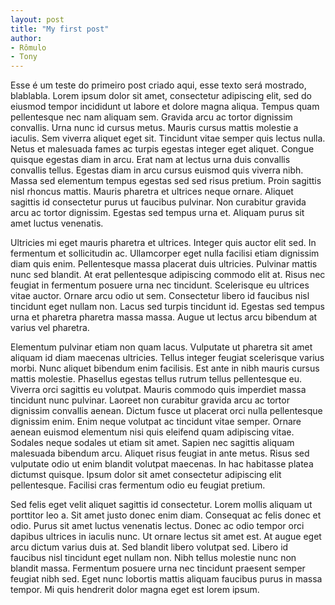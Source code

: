 ```yaml
---
layout: post
title: "My first post"
author: 
- Rômulo
- Tony
---
```


Esse é um teste do primeiro post criado aqui, esse texto será mostrado, blablabla.
Lorem ipsum dolor sit amet, consectetur adipiscing elit, sed do eiusmod tempor incididunt ut labore et dolore magna aliqua. Tempus quam pellentesque nec nam aliquam sem. Gravida arcu ac tortor dignissim convallis. Urna nunc id cursus metus. Mauris cursus mattis molestie a iaculis. Sem viverra aliquet eget sit. Tincidunt vitae semper quis lectus nulla. Netus et malesuada fames ac turpis egestas integer eget aliquet. Congue quisque egestas diam in arcu. Erat nam at lectus urna duis convallis convallis tellus. Egestas diam in arcu cursus euismod quis viverra nibh. Massa sed elementum tempus egestas sed sed risus pretium. Proin sagittis nisl rhoncus mattis. Mauris pharetra et ultrices neque ornare. Aliquet sagittis id consectetur purus ut faucibus pulvinar. Non curabitur gravida arcu ac tortor dignissim. Egestas sed tempus urna et. Aliquam purus sit amet luctus venenatis.

Ultricies mi eget mauris pharetra et ultrices. Integer quis auctor elit sed. In fermentum et sollicitudin ac. Ullamcorper eget nulla facilisi etiam dignissim diam quis enim. Pellentesque massa placerat duis ultricies. Pulvinar mattis nunc sed blandit. At erat pellentesque adipiscing commodo elit at. Risus nec feugiat in fermentum posuere urna nec tincidunt. Scelerisque eu ultrices vitae auctor. Ornare arcu odio ut sem. Consectetur libero id faucibus nisl tincidunt eget nullam non. Lacus sed turpis tincidunt id. Egestas sed tempus urna et pharetra pharetra massa massa. Augue ut lectus arcu bibendum at varius vel pharetra.

Elementum pulvinar etiam non quam lacus. Vulputate ut pharetra sit amet aliquam id diam maecenas ultricies. Tellus integer feugiat scelerisque varius morbi. Nunc aliquet bibendum enim facilisis. Est ante in nibh mauris cursus mattis molestie. Phasellus egestas tellus rutrum tellus pellentesque eu. Viverra orci sagittis eu volutpat. Mauris commodo quis imperdiet massa tincidunt nunc pulvinar. Laoreet non curabitur gravida arcu ac tortor dignissim convallis aenean. Dictum fusce ut placerat orci nulla pellentesque dignissim enim. Enim neque volutpat ac tincidunt vitae semper. Ornare aenean euismod elementum nisi quis eleifend quam adipiscing vitae. Sodales neque sodales ut etiam sit amet. Sapien nec sagittis aliquam malesuada bibendum arcu. Aliquet risus feugiat in ante metus. Risus sed vulputate odio ut enim blandit volutpat maecenas. In hac habitasse platea dictumst quisque. Ipsum dolor sit amet consectetur adipiscing elit pellentesque. Facilisi cras fermentum odio eu feugiat pretium.

Sed felis eget velit aliquet sagittis id consectetur. Lorem mollis aliquam ut porttitor leo a. Sit amet justo donec enim diam. Consequat ac felis donec et odio. Purus sit amet luctus venenatis lectus. Donec ac odio tempor orci dapibus ultrices in iaculis nunc. Ut ornare lectus sit amet est. At augue eget arcu dictum varius duis at. Sed blandit libero volutpat sed. Libero id faucibus nisl tincidunt eget nullam non. Nibh tellus molestie nunc non blandit massa. Fermentum posuere urna nec tincidunt praesent semper feugiat nibh sed. Eget nunc lobortis mattis aliquam faucibus purus in massa tempor. Mi quis hendrerit dolor magna eget est lorem ipsum.
